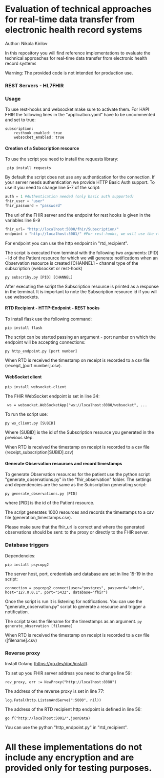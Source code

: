 
# Evaluation of technical approaches for real-time data transfer from electronic health record systems
Author: Nikola Kirilov

In this repository you will find  reference implementations to evaluate the technical approaches for real-time data transfer from electronic health record systems

Warning: The provided code is not intended for production use. 

### REST Servers - HL7FHIR

### Usage
To use rest-hooks and websocket make sure to activate them. For HAPI FHIR the following lines in the "application.yaml" have to be uncommented and set to true:

```
subscription:
	resthook_enabled: true
	websocket_enabled: true
```

#### Creation of a Subscription resource

To use the script you need to install the requests library:

``` pip install requests```

By default the script does not use any authentication for the connection. If your server needs authentication we provide HTTP Basic Auth support. To use it you need to change line 5-7 of the script:

```python
auth = 1 #Authentication needed (only basic auth supported)
fhir_user = "user"
fhir_password = "password"
```
The url of the FHIR server and the endpoint for rest hooks is given in the variables line 8-9

```python
fhir_url= "http://localhost:5000/fhir/Subscription/"
endpoint = "http://localhost:5001/" #For rest-hooks, we will use the rtd recipient http endpoint
```
For endpoint you can use the http endpoint in "rtd_recipient".

The script is executed from terminal with the following two arguments:
[PID] - Id of the Patient resource for which we will generate notifications when an Observation resource is created
[CHANNEL] - channel type of the subscription (websocket or rest-hook)

```py subscriby.py [PID] [CHANNEL]```

After executing the script the Subscription resource is printed as a response in the terminal. It is important to note the Subscription resource id if you will use websockets.
#### RTD Recipient - HTTP-Endpoint - REST hooks
To install flask use the following command:

```pip install flask```

The script can be started passing an argument - port number on which the endpoint will be accepting connections:

```py http_endpoint.py [port number]```

When RTD is received the timestamp on receipt is recorded to a csv file (receipt_[port number].csv).

#### WebSocket client

```pip install websocket-client```

The FHIR WebSocket endpoint is set in line 34:

``` ws = websocket.WebSocketApp("ws://localhost:8080/websocket", ...```


To run the script use:

```py ws_client.py [SUBID]```

Where [SUBID] is the id of the Subscription resource you generated in the previous step.

When RTD is received the timestamp on receipt is recorded to a csv file (receipt_subscription[SUBID].csv)

#### Generate Observation resources and record timestamps
To generate Observation resources for the patient use the python script "generate_observations.py" in the "fhir_observation" folder. The settings and dependencies are the same as the Subscription generating script:

```py generate_observations.py [PID]```

where [PID] is the id of the Patient resource.

The script generates 1000 resources and records the timestamps to a csv file (generation_timestamps.csv).

Please make sure that the fhir_url is correct and where the generated observations should be sent: to the proxy or directly to the FHIR server.

### Database triggers

Dependencies:

```pip install psycopg2```

The server host, port, credentials and database are set in line 15-19 in the script:

``` connection = psycopg2.connect(user="postgres", password="admin", host="127.0.0.1", port="5432", database="fhir") ```
								  
Once the script is run it is listening for notifications. You can use  the "generate_observation.py" script to generate a resource and trigger a notification.

The script takes the filename for the timestamps as an argument.
```py generate_observation [filename]```

When RTD is received the timestamp on receipt is recorded to a csv file ([filename].csv)

### Reverse proxy



Install Golang (https://go.dev/doc/install).

To set up you FHIR server address you need to change line 59:

```rev_proxy, err := NewProxy("http://localhost:8080")```

The address of the reverse proxy is set in line 77:

```log.Fatal(http.ListenAndServe(":5000", nil))```

The address of the RTD recipient http endpoint is defined in line 56:

```go f("http://localhost:5001/",jsonData)```

You can use the python "http_endpoint.py" in "rtd_recipient".

# All these implementations do not include any encryption and are provided only for testing purposes.
